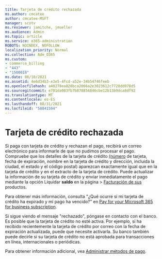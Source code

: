 ```yaml
---
title: Tarjeta de crédito rechazada
ms.author: cmcatee
author: cmcatee-MSFT
manager: scotv
ms.reviewer: jamitche, jmueller
ms.audience: Admin
ms.topic: article
ms.service: o365-administration
ROBOTS: NOINDEX, NOFOLLOW
localization_priority: Normal
ms.collection: Adm_O365
ms.custom:
- commerce_billing
- "443"
- "1500018"
ms.date: 08/10/2021
ms.assetid: 4e6d34b3-e3e5-4fcd-a52e-34b54746feeb
ms.openlocfilehash: a40278ea828bca2066a2e3023612c7728dd078d5
ms.sourcegitcommit: e781da003fb7b878854846cbe12b13b9dca8df92
ms.translationtype: MT
ms.contentlocale: es-ES
ms.lasthandoff: 08/31/2021
ms.locfileid: "58841594"
---
```

# <a name="declined-credit-card"></a>Tarjeta de crédito rechazada

Si paga con tarjeta de crédito y rechazan el pago, recibirá un correo electrónico para informarle de que no pudimos procesar el pago. Compruebe que los detalles de la tarjeta de crédito [(número](https://go.microsoft.com/fwlink/p/?linkid=842054) de tarjeta, fecha de expiración, nombre en la tarjeta de crédito y dirección, incluida la ciudad, el estado y el código postal) aparezcan exactamente igual que en la tarjeta de crédito y en el extracto de la tarjeta de crédito. Puede actualizar la información de su tarjeta de crédito y enviar inmediatamente el pago mediante la opción Liquidar **saldo** en la página   >  [Facturación de sus](https://go.microsoft.com/fwlink/p/?linkid=842054) productos.

Para obtener más información, consulta "¿Qué ocurre si mi tarjeta de crédito ha expirado y mi pago ha vencido?" en [Pay for your Microsoft 365 for business subscription](https://docs.microsoft.com/microsoft-365/commerce/billing-and-payments/pay-for-your-subscription#what-if-my-credit-card-was-declined-and-my-payment-is-past-due).
  
Si sigue viendo el mensaje "rechazado", póngase en contacto con el banco. Es posible que la tarjeta de crédito no esté activa. Por ejemplo, si ha recibido recientemente la tarjeta de crédito por correo con la fecha de expiración actualizada, puede que necesite activarla. Su banco también puede decirle si su tarjeta de crédito no está aprobada para transacciones en línea, internacionales o periódicas.  
  
Para obtener información adicional, vea [Administrar métodos de pago](https://docs.microsoft.com/microsoft-365/commerce/billing-and-payments/manage-payment-methods).